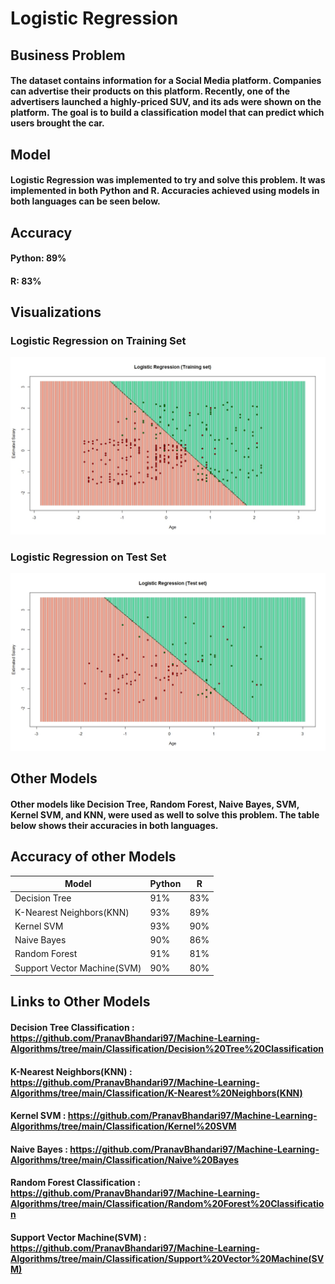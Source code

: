 # Logistic Regression

## Business Problem
#### The dataset contains information for a Social Media platform. Companies can advertise their products on this platform. Recently, one of the advertisers launched a highly-priced SUV, and its ads were shown on the platform. The goal is to build a classification model that can predict which users brought the car.

## Model
#### Logistic Regression was implemented to try and solve this problem. It was implemented in both Python and R. Accuracies achieved using models in both languages can be seen below.

## Accuracy
#### Python: 89%
#### R: 83%

## Visualizations
### Logistic Regression on Training Set
![](LogisticRegression(TrainingSet).jpeg)

### Logistic Regression on Test Set
![](LogisticRegression(TestSet).jpeg)

## Other Models
#### Other models like Decision Tree, Random Forest, Naive Bayes, SVM, Kernel SVM, and KNN, were used as well to solve this problem. The table below shows their accuracies in both languages.

## Accuracy of other Models
| Model | Python | R |
| ---| --- | --- |
| Decision Tree| 91% | 83% |
| K-Nearest Neighbors(KNN) | 93% | 89% |
| Kernel SVM | 93% | 90% |
| Naive Bayes | 90% | 86% |
| Random Forest | 91% | 81% |
| Support Vector Machine(SVM) | 90% | 80% |

## Links to Other Models
#### Decision Tree Classification : https://github.com/PranavBhandari97/Machine-Learning-Algorithms/tree/main/Classification/Decision%20Tree%20Classification
#### K-Nearest Neighbors(KNN) : https://github.com/PranavBhandari97/Machine-Learning-Algorithms/tree/main/Classification/K-Nearest%20Neighbors(KNN)
#### Kernel SVM : https://github.com/PranavBhandari97/Machine-Learning-Algorithms/tree/main/Classification/Kernel%20SVM
#### Naive Bayes : https://github.com/PranavBhandari97/Machine-Learning-Algorithms/tree/main/Classification/Naive%20Bayes
#### Random Forest Classification : https://github.com/PranavBhandari97/Machine-Learning-Algorithms/tree/main/Classification/Random%20Forest%20Classification
#### Support Vector Machine(SVM) : https://github.com/PranavBhandari97/Machine-Learning-Algorithms/tree/main/Classification/Support%20Vector%20Machine(SVM)
